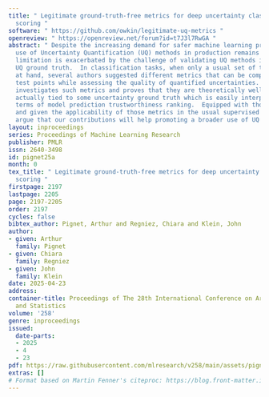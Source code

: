```yaml
---
title: " Legitimate ground-truth-free metrics for deep uncertainty classification
  scoring "
software: " https://github.com/owkin/legitimate-uq-metrics "
openreview: " https://openreview.net/forum?id=t7J3l7RwGA "
abstract: " Despite the increasing demand for safer machine learning practices, the
  use of Uncertainty Quantification (UQ) methods in production remains limited. This
  limitation is exacerbated by the challenge of validating UQ methods in absence of
  UQ ground truth.  In classification tasks, when only a usual set of test data is
  at hand, several authors suggested different metrics that can be computed from such
  test points while assessing the quality of quantified uncertainties.  This paper
  investigates such metrics and proves that they are theoretically well-behaved and
  actually tied to some uncertainty ground truth which is easily interpretable in
  terms of model prediction trustworthiness ranking.  Equipped with those new results,
  and given the applicability of those metrics in the usual supervised paradigm, we
  argue that our contributions will help promoting a broader use of UQ in deep learning. "
layout: inproceedings
series: Proceedings of Machine Learning Research
publisher: PMLR
issn: 2640-3498
id: pignet25a
month: 0
tex_title: " Legitimate ground-truth-free metrics for deep uncertainty classification
  scoring "
firstpage: 2197
lastpage: 2205
page: 2197-2205
order: 2197
cycles: false
bibtex_author: Pignet, Arthur and Regniez, Chiara and Klein, John
author:
- given: Arthur
  family: Pignet
- given: Chiara
  family: Regniez
- given: John
  family: Klein
date: 2025-04-23
address:
container-title: Proceedings of The 28th International Conference on Artificial Intelligence
  and Statistics
volume: '258'
genre: inproceedings
issued:
  date-parts:
  - 2025
  - 4
  - 23
pdf: https://raw.githubusercontent.com/mlresearch/v258/main/assets/pignet25a/pignet25a.pdf
extras: []
# Format based on Martin Fenner's citeproc: https://blog.front-matter.io/posts/citeproc-yaml-for-bibliographies/
---
```

